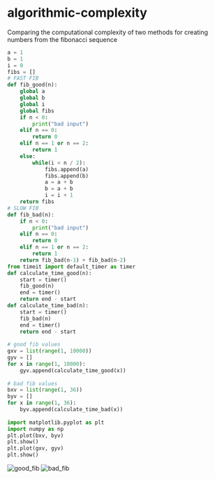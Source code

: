 # algorithmic-complexity
Comparing the computational complexity of two methods for creating numbers from the fibonacci sequence
```py
a = 1
b = 1
i = 0
fibs = []
# FAST FIB
def fib_good(n):
    global a
    global b
    global i
    global fibs
    if n < 0:
        print("bad input")
    elif n == 0:
        return 0
    elif n == 1 or n == 2:
        return 1
    else:
        while(i < n / 2):
            fibs.append(a)
            fibs.append(b)
            a = a + b
            b = a + b
            i = i + 1
    return fibs
# SLOW FIB
def fib_bad(n):
    if n < 0:
        print("bad input")
    elif n == 0:
        return 0
    elif n == 1 or n == 2:
        return 1
    return fib_bad(n-1) + fib_bad(n-2)
from timeit import default_timer as timer
def calculate_time_good(n):
    start = timer()
    fib_good(n)
    end = timer()
    return end - start
def calculate_time_bad(n):
    start = timer()
    fib_bad(n)
    end = timer()
    return end - start
    
# good fib values
gxv = list(range(1, 10000))
gyv = []
for x in range(1, 10000):
    gyv.append(calculate_time_good(x))
    
# bad fib values
bxv = list(range(1, 36))
byv = []
for x in range(1, 36):
    byv.append(calculate_time_bad(x))
    
import matplotlib.pyplot as plt
import numpy as np
plt.plot(bxv, byv)
plt.show()
plt.plot(gxv, gyv)
plt.show()
```
![good_fib](https://user-images.githubusercontent.com/117105005/200168907-c99d131e-e656-4d5a-9a50-9ecc74f1a019.png)
![bad_fib](https://user-images.githubusercontent.com/117105005/200168965-51d218cb-16fe-47f4-be36-d9995b3b257f.png)
